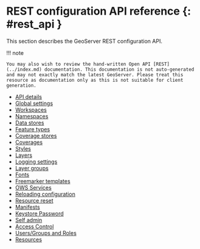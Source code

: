 # REST configuration API reference {: #rest_api }

This section describes the GeoServer REST configuration API.

!!! note

    You may also wish to review the hand-written Open API [REST](../index.md) documentation. This documentation is not auto-generated and may not exactly match the latest GeoServer. Please treat this resource as documentation only as this is not suitable for client generation.

-   [API details](details.md)
-   [Global settings](global.md)
-   [Workspaces](workspaces.md)
-   [Namespaces](namespaces.md)
-   [Data stores](datastores.md)
-   [Feature types](featuretypes.md)
-   [Coverage stores](coveragestores.md)
-   [Coverages](coverages.md)
-   [Styles](styles.md)
-   [Layers](layers.md)
-   [Logging settings](logging.md)
-   [Layer groups](layergroups.md)
-   [Fonts](fonts.md)
-   [Freemarker templates](templates.md)
-   [OWS Services](services.md)
-   [Reloading configuration](reload.md)
-   [Resource reset](reset.md)
-   [Manifests](manifests.md)
-   [Keystore Password](masterpassword.md)
-   [Self admin](selfadmin.md)
-   [Access Control](accesscontrol.md)
-   [Users/Groups and Roles](userrole.md)
-   [Resources](resources.md)

